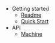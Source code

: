 - Getting started
  - [Readme](README.md)
  - [Quick Start](quickstart.md)
- API
  - [Machine](api/machine.md)
